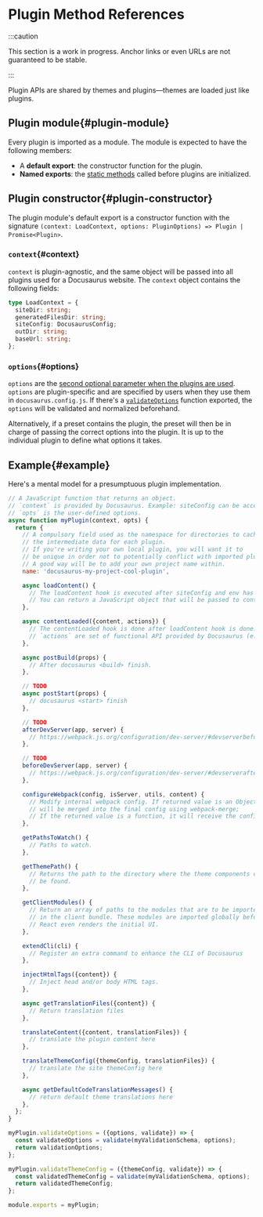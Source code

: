 # Plugin Method References

:::caution

This section is a work in progress. Anchor links or even URLs are not guaranteed to be stable.

:::

Plugin APIs are shared by themes and plugins—themes are loaded just like plugins.

## Plugin module{#plugin-module}

Every plugin is imported as a module. The module is expected to have the following members:

- A **default export**: the constructor function for the plugin.
- **Named exports**: the [static methods](./static-methods.md) called before plugins are initialized.

## Plugin constructor{#plugin-constructor}

The plugin module's default export is a constructor function with the signature `(context: LoadContext, options: PluginOptions) => Plugin | Promise<Plugin>`.

### `context`{#context}

`context` is plugin-agnostic, and the same object will be passed into all plugins used for a Docusaurus website. The `context` object contains the following fields:

```ts
type LoadContext = {
  siteDir: string;
  generatedFilesDir: string;
  siteConfig: DocusaurusConfig;
  outDir: string;
  baseUrl: string;
};
```

### `options`{#options}

`options` are the [second optional parameter when the plugins are used](../../using-plugins.md#configuring-plugins). `options` are plugin-specific and are specified by users when they use them in `docusaurus.config.js`. If there's a [`validateOptions`](./static-methods.md#validateOptions) function exported, the `options` will be validated and normalized beforehand.

Alternatively, if a preset contains the plugin, the preset will then be in charge of passing the correct options into the plugin. It is up to the individual plugin to define what options it takes.

## Example{#example}

Here's a mental model for a presumptuous plugin implementation.

```js
// A JavaScript function that returns an object.
// `context` is provided by Docusaurus. Example: siteConfig can be accessed from context.
// `opts` is the user-defined options.
async function myPlugin(context, opts) {
  return {
    // A compulsory field used as the namespace for directories to cache
    // the intermediate data for each plugin.
    // If you're writing your own local plugin, you will want it to
    // be unique in order not to potentially conflict with imported plugins.
    // A good way will be to add your own project name within.
    name: 'docusaurus-my-project-cool-plugin',

    async loadContent() {
      // The loadContent hook is executed after siteConfig and env has been loaded.
      // You can return a JavaScript object that will be passed to contentLoaded hook.
    },

    async contentLoaded({content, actions}) {
      // The contentLoaded hook is done after loadContent hook is done.
      // `actions` are set of functional API provided by Docusaurus (e.g. addRoute)
    },

    async postBuild(props) {
      // After docusaurus <build> finish.
    },

    // TODO
    async postStart(props) {
      // docusaurus <start> finish
    },

    // TODO
    afterDevServer(app, server) {
      // https://webpack.js.org/configuration/dev-server/#devserverbefore
    },

    // TODO
    beforeDevServer(app, server) {
      // https://webpack.js.org/configuration/dev-server/#devserverafter
    },

    configureWebpack(config, isServer, utils, content) {
      // Modify internal webpack config. If returned value is an Object, it
      // will be merged into the final config using webpack-merge;
      // If the returned value is a function, it will receive the config as the 1st argument and an isServer flag as the 2nd argument.
    },

    getPathsToWatch() {
      // Paths to watch.
    },

    getThemePath() {
      // Returns the path to the directory where the theme components can
      // be found.
    },

    getClientModules() {
      // Return an array of paths to the modules that are to be imported
      // in the client bundle. These modules are imported globally before
      // React even renders the initial UI.
    },

    extendCli(cli) {
      // Register an extra command to enhance the CLI of Docusaurus
    },

    injectHtmlTags({content}) {
      // Inject head and/or body HTML tags.
    },

    async getTranslationFiles({content}) {
      // Return translation files
    },

    translateContent({content, translationFiles}) {
      // translate the plugin content here
    },

    translateThemeConfig({themeConfig, translationFiles}) {
      // translate the site themeConfig here
    },

    async getDefaultCodeTranslationMessages() {
      // return default theme translations here
    },
  };
}

myPlugin.validateOptions = ({options, validate}) => {
  const validatedOptions = validate(myValidationSchema, options);
  return validationOptions;
};

myPlugin.validateThemeConfig = ({themeConfig, validate}) => {
  const validatedThemeConfig = validate(myValidationSchema, options);
  return validatedThemeConfig;
};

module.exports = myPlugin;
```
